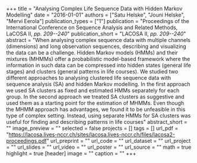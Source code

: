 +++
title = "Analysing Complex Life Sequence Data with Hidden Markov Modelling"
date = "2016-01-01"
authors = ["Satu Helske", "Jouni Helske", "Mervi Eerola"]
publication_types = ["1"]
publication = "Proceedings of the International Conference on Sequence Analysis and Related Methods, LaCOSA II, _pp. 209--240_"
publication_short = "LACOSA II, _pp. 209--240_"
abstract = "When analysing complex sequence data with multiple channels (dimensions) and long observation sequences, describing and visualizing the data can be a challenge. Hidden Markov models (HMMs) and their mixtures (MHMMs) offer a probabilistic model-based framework where the information in such data can be compressed into hidden states (general life stages) and clusters (general patterns in life courses). We studied two different approaches to analysing clustered life sequence data with sequence analysis (SA) and hidden Markov modelling. In the first approach we used SA clusters as fixed and estimated HMMs separately for each group. In the second approach we treated SA clusters as suggestive and used them as a starting point for the estimation of MHMMs. Even though the MHMM approach has advantages, we found it to be unfeasible in this type of complex setting. Instead, using separate HMMs for SA clusters was useful for finding and describing patterns in life courses"
abstract_short = ""
image_preview = ""
selected = false
projects = []
tags = []
url_pdf = "https://lacosa.lives-nccr.ch/sites/lacosa.lives-nccr.ch/files/lacosa2-proceedings.pdf"
url_preprint = ""
url_code = ""
url_dataset = ""
url_project = ""
url_slides = ""
url_video = ""
url_poster = ""
url_source = ""
math = true
highlight = true
[header]
image = ""
caption = ""
+++
